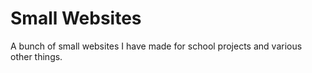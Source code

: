 # Small Websites
A bunch of small websites I have made for school projects and various other things.
